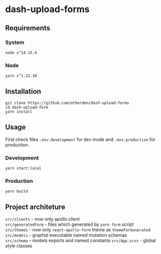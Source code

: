 # dash-upload-forms

## Requirements
### System
```
node v^14.15.4
```
### Node
```
yarn v^1.22.10
```

## Installation
```
git clone https://github.com/atherdon/dash-upload-forms
cd dash-upload-form
yarn install
```
## Usage
First check files `.env.development` for dev mode and `.env.production` for production.  
### Development
```
yarn start:local
```
### Production
```
yarn build
```
## Project architeture
`src/clients` - now only apollo client  
`src/generatedForm` - files which generated by `yarn form` script  
`src/themes` - now only `react-apollo-form` theme as `themeForGenerated`  
`src/models` - graphql executable named mutation schemas  
`src/schema` - models exports and named constants
`src/App.scss` - global style classes  

